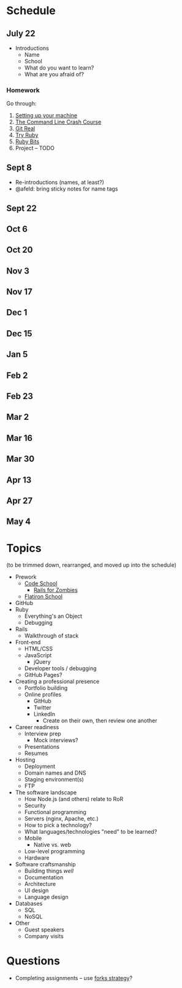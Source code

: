 # Schedule

## July 22

* Introductions
    * Name
    * School
    * What do you want to learn?
    * What are you afraid of?

### Homework

Go through:

1. [Setting up your machine](setup.md)
1. [The Command Line Crash Course](http://cli.learncodethehardway.org/book/)
1. [Git Real](https://www.codeschool.com/courses/git-real)
1. [Try Ruby](https://www.codeschool.com/courses/try-ruby)
1. [Ruby Bits](https://www.codeschool.com/courses/ruby-bits)
1. Project – TODO

## Sept 8

* Re-introductions (names, at least?)
* @afeld: bring sticky notes for name tags

## Sept 22

## Oct 6

## Oct 20

## Nov 3

## Nov 17

## Dec 1

## Dec 15

## Jan 5

## Feb 2

## Feb 23

## Mar 2

## Mar 16

## Mar 30

## Apr 13

## Apr 27

## May 4

# Topics

(to be trimmed down, rearranged, and moved up into the schedule)

* Prework
    * [Code School](https://www.codeschool.com)
        * [Rails for Zombies](https://www.codeschool.com/courses/rails-for-zombies-redux)
    * [Flatiron School](http://prework.flatironschool.com/web-development/)
* GitHub
* Ruby
    * Everything's an Object
    * Debugging
* Rails
    * Walkthrough of stack
* Front-end
    * HTML/CSS
    * JavaScript
        * jQuery
    * Developer tools / debugging
    * GitHub Pages?
* Creating a professional presence
    * Portfolio building
    * Online profiles
        * GitHub
        * Twitter
        * LinkedIn
            * Create on their own, then review one another
* Career readiness
    * Interview prep
        * Mock interviews?
    * Presentations
    * Resumes
* Hosting
    * Deployment
    * Domain names and DNS
    * Staging environment(s)
    * FTP
* The software landscape
    * How Node.js (and others) relate to RoR
    * Security
    * Functional programming
    * Servers (nginx, Apache, etc.)
    * How to pick a technology?
    * What languages/technologies "need" to be learned?
    * Mobile
        * Native vs. web
    * Low-level programming
    * Hardware
* Software craftsmanship
    * Building things *well*
    * Documentation
    * Architecture
    * UI design
    * Language design
* Databases
    * SQL
    * NoSQL
* Other
    * Guest speakers
    * Company visits

# Questions

* Completing assignments – use [forks strategy](https://education.github.com/guide/forks)?
